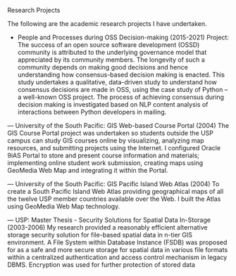 Research Projects

The following are the academic research projects I have undertaken.

- People and Processes during OSS Decision-making (2015-2021)
Project: The success of an open source software development (OSSD) community is
attributed to the underlying governance model that appreciated by its community
members. The longevity of such a community depends on making good decisions and
hence understanding how consensus-based decision making is enacted. This study
undertakes a qualitative, data-driven study to understand how consensus decisions are
made in OSS, using the case study of Python – a well-known OSS project. The process
of achieving consensus during decision making is investigated based on NLP content
analysis of interactions between Python developers in mailing.

― University of the South Pacific: GIS Web-based Course Portal (2004)
The GIS Course Portal project was undertaken so students outside the USP campus can study GIS courses
online by visualizing, analyzing map resources, and submitting projects using the Internet. I configured Oracle
9iAS Portal to store and present course information and materials; implementing online student work
submission, creating maps using GeoMedia Web Map and integrating it within the Portal.

― University of the South Pacific: GIS Pacific Island Web Atlas (2004)
To create a South Pacific Island Web Atlas providing geographical maps of all the twelve USP member
countries available over the Web. I built the Atlas using GeoMedia Web Map technology.

― USP: Master Thesis - Security Solutions for Spatial Data In-Storage (2003-2006)
My research provided a reasonably efficient alternative storage security solution for file-based spatial data in
n-tier GIS environment. A File System within Database Instance (FSDB) was proposed for as a safe and more
secure storage for spatial data in various file formats within a centralized authentication and access control
mechanism in legacy DBMS. Encryption was used for further protection of stored data
